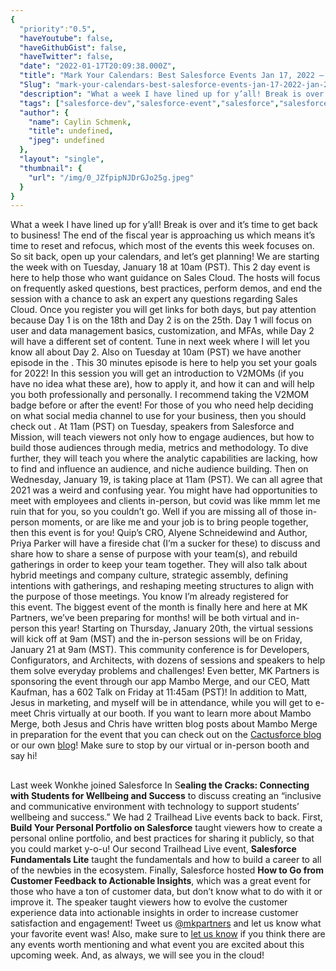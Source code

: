 ```yaml
---
{
  "priority":"0.5",
  "haveYoutube": false,
  "haveGithubGist": false,
  "haveTwitter": false,
  "date": "2022-01-17T20:09:38.000Z",
  "title": "Mark Your Calendars: Best Salesforce Events Jan 17, 2022 — Jan 21, 2022",
  "Slug": "mark-your-calendars-best-salesforce-events-jan-17-2022-jan-21-2022",
  "description": "What a week I have lined up for y’all! Break is over and it’s time to get back to business! The end of the fiscal year is approaching us which means it’s time to reset and refocus, which most of the events this week focuses on. So sit back, open up your calendars, and let’s get planning!.",
  "tags": ["salesforce-dev","salesforce-event","salesforce","salesforce-admin","cactusforce"],
  "author": {
    "name": Caylin Schmenk,
    "title": undefined,
    "jpeg": undefined
  },
  "layout": "single",
  "thumbnail": {
    "url": "/img/0_JZfpipNJDrGJo25g.jpeg"
  }
}
---
```

What a week I have lined up for y’all! Break is over and it’s time to get back to business! The end of the fiscal year is approaching us which means it’s time to reset and refocus, which most of the events this week focuses on. So sit back, open up your calendars, and let’s get planning!
We are starting the week with [](https://salesforce.zoom.us/webinar/register/WN_v6UtYp1OStG2dpbylX4v9w) on Tuesday, January 18 at 10am (PST). This 2 day event is here to help those who want guidance on Sales Cloud. The hosts will focus on frequently asked questions, best practices, perform demos, and end the session with a chance to ask an expert any questions regarding Sales Cloud. Once you register you will get links for both days, but pay attention because Day 1 is on the 18th and Day 2 is on the 25th. Day 1 will focus on user and data management basics, customization, and MFAs, while Day 2 will have a different set of content. Tune in next week where I will let you know all about Day 2.
Also on Tuesday at 10am (PST) we have another episode in the [](https://trailhead.salesforce.com/live/broadcasts/a2r3k000001dKcn/pathfinder-learning-series-love-to-live-the-v2mom-key-to-career-success). This 30 minutes episode is here to help you set your goals for 2022! In this session you will get an introduction to V2MOMs (if you have no idea what these are), how to apply it, and how it can and will help you both professionally and personally. I recommend taking the V2MOM badge before or after the event!
For those of you who need help deciding on what social media channel to use for your business, then you should check out [](https://www.salesforce.com/form/events/webinars/form-rss/3568752). At 11am (PST) on Tuesday, speakers from Salesforce and Mission, will teach viewers not only how to engage audiences, but how to build those audiences through media, metrics and methodology. To dive further, they will teach you where the analytic capabilities are lacking, how to find and influence an audience, and niche audience building.
Then on Wednesday, January 19, [](https://www.salesforce.com/form/events/webinars/form-rss/3582840) is taking place at 11am (PST). We can all agree that 2021 was a weird and confusing year. You might have had opportunities to meet with employees and clients in-person, but covid was like mmm let me ruin that for you, so you couldn’t go. Well if you are missing all of those in-person moments, or are like me and your job is to bring people together, then this event is for you! Quip’s CRO, Alyene Schneidewind and Author, Priya Parker will have a fireside chat (I’m a sucker for these) to discuss and share how to share a sense of purpose with your team(s), and rebuild gatherings in order to keep your team together. They will also talk about hybrid meetings and company culture, strategic assembly, defining intentions with gatherings, and reshaping meeting structures to align with the purpose of those meetings. You know I’m already registered for this event.
The biggest event of the month is finally here and here at MK Partners, we’ve been preparing for months! [](https://www.cactusforce.com/) will be both virtual and in-person this year! Starting on Thursday, January 20th, the virtual sessions will kick off at 9am (MST) and the in-person sessions will be on Friday, January 21 at 9am (MST). This community conference is for Developers, Configurators, and Architects, with dozens of sessions and speakers to help them solve everyday problems and challenges! Even better, MK Partners is sponsoring the event through our app Mambo Merge, and our CEO, Matt Kaufman, has a 602 Talk on Friday at 11:45am (PST)! In addition to Matt, Jesus in marketing, and myself will be in attendance, while you will get to e-meet Chris virtually at our booth. If you want to learn more about Mambo Merge, both Jesus and Chris have written blog posts about Mambo Merge in preparation for the event that you can check out on the [Cactusforce blog](https://www.cactusforce.com/blog) or our own [blog](https://medium.com/creme-de-la-crm)! Make sure to stop by our virtual or in-person booth and say hi!

## 

Last week Wonkhe joined Salesforce In S**ealing the Cracks: Connecting with Students for Wellbeing and Success** to discuss creating an “inclusive and communicative environment with technology to support students’ wellbeing and success.” We had 2 Trailhead Live events back to back. First, **Build Your Personal Portfolio on Salesforce** taught viewers how to create a personal online portfolio, and best practices for sharing it publicly, so that you could market y-o-u! Our second Trailhead Live event, **Salesforce Fundamentals Lite** taught the fundamentals and how to build a career to all of the newbies in the ecosystem.
Finally, Salesforce hosted **How to Go from Customer Feedback to Actionable Insights**, which was a great event for those who have a ton of customer data, but don’t know what to do with it or improve it. The speaker taught viewers how to evolve the customer experience data into actionable insights in order to increase customer satisfaction and engagement! Tweet us [@mkpartners](http://www.twitter.com/mkpartners) and let us know what your favorite event was!
Also, make sure to [let us know](https://appexchange.salesforce.com/appxConsultingListingDetail?listingId=a0N30000001gF9jEAE) if you think there are any events worth mentioning and what event you are excited about this upcoming week. And, as always, we will see you in the cloud!
